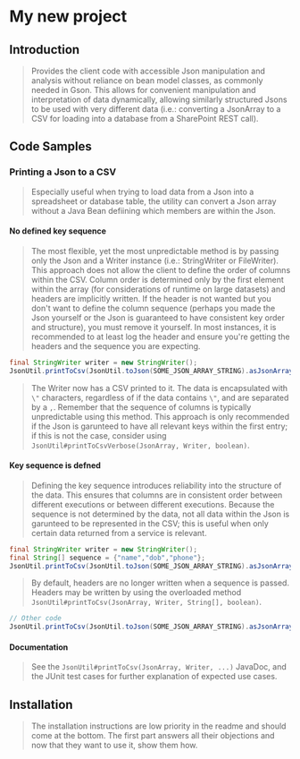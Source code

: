 # My new project

## Introduction

> Provides the client code with accessible Json manipulation and analysis without reliance on bean model classes, as commonly needed in Gson. This allows for convenient manipulation and interpretation of data dynamically, allowing similarly structured Jsons to be used with very different data (i.e.: converting a JsonArray to a CSV for loading into a database from a SharePoint REST call).

## Code Samples

### Printing a Json to a CSV
> Especially useful when trying to load data from a Json into a spreadsheet or database table, the utility can convert a Json array without a Java Bean defiining which members are within the Json.

#### No defined key sequence
> The most flexible, yet the most unpredictable method is by passing only the Json and a Writer instance (i.e.: StringWriter or FileWriter). This approach does not allow the client to define the order of columns within the CSV. Column order is determined only by the first element within the array (for considerations of runtime on large datasets) and headers are implicitly written. If the header is not wanted but you don't want to define the column sequence (perhaps you made the Json yourself or the Json is guaranteed to have consistent key order and structure), you must remove it yourself. In most instances, it is recommended to at least log the header and ensure you're getting the headers and the sequence you are expecting.
```Java
final StringWriter writer = new StringWriter();
JsonUtil.printToCsv(JsonUtil.toJson(SOME_JSON_ARRAY_STRING).asJsonArray(), writer);
 ```
> The Writer now has a CSV printed to it. The data is encapsulated with `\"` characters, regardless of if the data contains `\"`, and are separated by a `,`. Remember that the sequence of columns is typically unpredictable using this method. This approach is only recommended if the Json is garunteed to have all relevant keys within the first entry; if this is not the case, consider using `JsonUtil#printToCsvVerbose(JsonArray, Writer, boolean)`.

#### Key sequence is defned
> Defining the key sequence introduces reliability into the structure of the data. This ensures that columns are in consistent order between different executions or between different executions. Because the sequence is not determined by the data, not all data within the Json is garunteed to be represented in the CSV; this is useful when only certain data returned from a service is relevant.
```Java
final StringWriter writer = new StringWriter();
final String[] sequence = {"name","dob","phone"};
JsonUtil.printToCsv(JsonUtil.toJson(SOME_JSON_ARRAY_STRING).asJsonArray(), writer, sequence);
 ```
>By default, headers are no longer written when a sequence is passed. Headers may be written by using the overloaded method `JsonUtil#printToCsv(JsonArray, Writer, String[], boolean)`.
```Java
// Other code
JsonUtil.printToCsv(JsonUtil.toJson(SOME_JSON_ARRAY_STRING).asJsonArray(), writer, sequence, true);
 ```

#### Documentation
> See the `JsonUtil#printToCsv(JsonArray, Writer, ...)` JavaDoc, and the JUnit test cases for further explanation of expected use cases.


## Installation

> The installation instructions are low priority in the readme and should come at the bottom. The first part answers all their objections and now that they want to use it, show them how.
